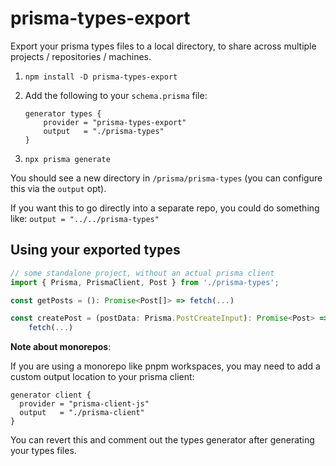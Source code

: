 # prisma-types-export

Export your prisma types files to a local directory, to share across multiple projects / repositories / machines.

1. `npm install -D prisma-types-export`

2. Add the following to your `schema.prisma` file:

   ```prisma
   generator types {
       provider = "prisma-types-export"
       output   = "./prisma-types"
   }
   ```

3. `npx prisma generate`

You should see a new directory in `/prisma/prisma-types` (you can configure this via the `output` opt).

If you want this to go directly into a separate repo, you could do something like:
`output = "../../prisma-types"`

## Using your exported types

```ts
// some standalone project, without an actual prisma client
import { Prisma, PrismaClient, Post } from './prisma-types';

const getPosts = (): Promise<Post[]> => fetch(...)

const createPost = (postData: Prisma.PostCreateInput): Promise<Post> =>
    fetch(...)
```

**Note about monorepos**:

If you are using a monorepo like pnpm workspaces, you may need to add a custom output location to your prisma client:

```prisma
generator client {
  provider = "prisma-client-js"
  output   = "./prisma-client"
}
```

You can revert this and comment out the types generator after generating your types files.
